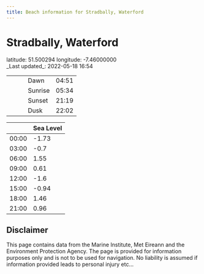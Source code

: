 ```yaml
---
title: Beach information for Stradbally, Waterford
---
```

# Stradbally, Waterford 

<div class="location-info">latitude: 51.500294 longitude: -7.46000000</div>
<div class="met-eireann-warnings"></div>
_Last updated_: 2022-05-18 16:54

|   |   |   |   |   |
|---|---|---|---|---|
|   |   |   | Dawn  | 04:51 |
|   |   |   | Sunrise  | 05:34 |
|   |   |   | Sunset  | 21:19 |
|   |   |   | Dusk  | 22:02 |

<div></div>

|   | Sea Level  |
|---|---|
| 00:00 | -1.73 |
| 03:00 | -0.7 |
| 06:00 | 1.55 |
| 09:00 | 0.61 |
| 12:00 | -1.6 |
| 15:00 | -0.94 |
| 18:00 | 1.46 |
| 21:00 | 0.96 |

## Disclaimer

This page contains data from the Marine Institute,
Met Eireann and the Environment Protection Agency. The page is provided for
information purposes only and is not to be used for navigation. No liability
is assumed if information provided leads to personal injury etc...